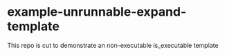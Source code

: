 # example-unrunnable-expand-template
This repo is cut to demonstrate an non-executable is_executable template
